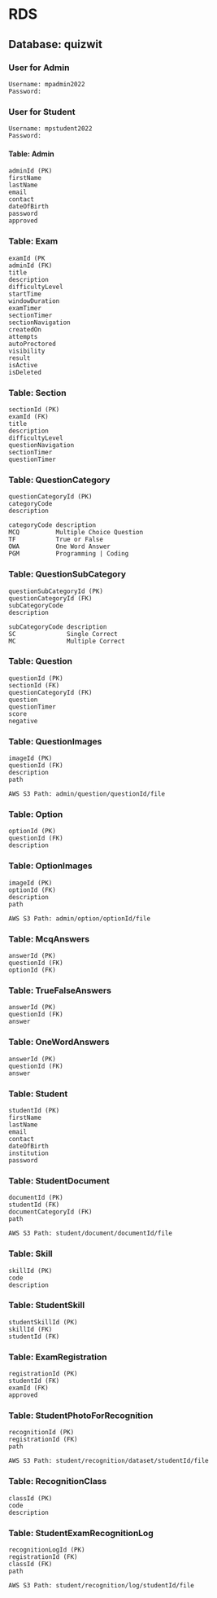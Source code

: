 # RDS

## Database: quizwit

### User for Admin
```
Username: mpadmin2022
Password:
```

### User for Student
```
Username: mpstudent2022
Password:
```

#### Table: Admin
```
adminId (PK)
firstName
lastName
email
contact
dateOfBirth
password
approved
```

### Table: Exam
```
examId (PK
adminId (FK)
title
description
difficultyLevel
startTime 
windowDuration
examTimer
sectionTimer
sectionNavigation
createdOn
attempts
autoProctored
visibility
result
isActive
isDeleted
```

### Table: Section
```
sectionId (PK)
examId (FK)
title
description 
difficultyLevel
questionNavigation
sectionTimer
questionTimer
```

### Table: QuestionCategory
```
questionCategoryId (PK)
categoryCode
description

categoryCode description
MCQ          Multiple Choice Question
TF           True or False
OWA          One Word Answer
PGM          Programming | Coding
```
### Table: QuestionSubCategory
```
questionSubCategoryId (PK)
questionCategoryId (FK)
subCategoryCode
description

subCategoryCode description
SC              Single Correct
MC              Multiple Correct
```

### Table: Question
```
questionId (PK)
sectionId (FK)
questionCategoryId (FK)
question
questionTimer
score
negative
```

### Table: QuestionImages
```
imageId (PK)
questionId (FK)
description
path

AWS S3 Path: admin/question/questionId/file
```

### Table: Option
```
optionId (PK)
questionId (FK)
description
```

### Table: OptionImages
```
imageId (PK)
optionId (FK)
description
path

AWS S3 Path: admin/option/optionId/file
```

### Table: McqAnswers
```
answerId (PK)
questionId (FK)
optionId (FK)
```

### Table: TrueFalseAnswers
```
answerId (PK)
questionId (FK)
answer
```

### Table: OneWordAnswers
```
answerId (PK)
questionId (FK)
answer
```

### Table: Student
```
studentId (PK)
firstName
lastName 
email
contact
dateOfBirth
institution
password
```

### Table: StudentDocument
```
documentId (PK)
studentId (FK)
documentCategoryId (FK)
path

AWS S3 Path: student/document/documentId/file
```

### Table: Skill
```
skillId (PK)
code
description
```

### Table: StudentSkill
```
studentSkillId (PK)
skillId (FK)
studentId (FK)
```

### Table: ExamRegistration
```
registrationId (PK)
studentId (FK)
examId (FK)
approved
```

### Table: StudentPhotoForRecognition
```
recognitionId (PK)
registrationId (FK)
path

AWS S3 Path: student/recognition/dataset/studentId/file
```

### Table: RecognitionClass
```
classId (PK)
code
description
```

### Table: StudentExamRecognitionLog
```
recognitionLogId (PK)
registrationId (FK)
classId (FK)
path

AWS S3 Path: student/recognition/log/studentId/file
```

